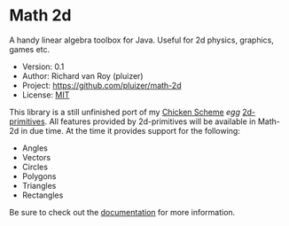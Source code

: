 # Math 2d

A handy linear algebra toolbox for Java. Useful for 2d physics, graphics, games etc.

- Version: 0.1
- Author: Richard van Roy (pluizer)
- Project: <https://github.com/pluizer/math-2d>
- License: [MIT](http://opensource.org/licenses/MIT)

This library is a still unfinished port of my [Chicken Scheme](http://www.call-cc.org/) _egg_ [2d-primitives](https://github.com/pluizer/2d-primitives). 
All features provided by 2d-primitives will be available in Math-2d in due time. At the time it provides support for the following:

- Angles
- Vectors
- Circles
- Polygons
- Triangles
- Rectangles

 Be sure to check out the [documentation](https://freeshell.de/~pluizer/javadoc/nl/pluizer/math2d/package-summary.html) for more information.
